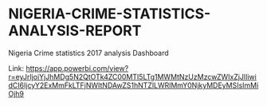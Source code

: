 # NIGERIA-CRIME-STATISTICS-ANALYSIS-REPORT
Nigeria Crime statistics 2017 analysis Dashboard

Link:  https://app.powerbi.com/view?r=eyJrIjoiYjJhMDg5N2QtOTk4ZC00MTI5LTg1MWMtNzUzMzcwZWIxZjJlIiwidCI6IjcyY2ExMmFkLTFjNWItNDAwZS1hNTZlLWRlMmY0NjkyMDEyMSIsImMiOjh9
